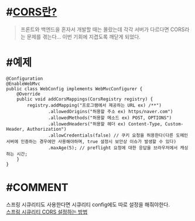 # #[CORS란?](https://github.com/whitewise95/TIL/blob/main/Security/CORS%EB%9E%80%3F.md) 
> 프론트와 백엔드을 혼자서 개발할 때는 몰랐는데 각각 서버가 다르다면 CORS라는 문제를 겪는다... 이번 기회에 지겹도록 깨닫게 되었다.

# #예제
```
@Configuration
@EnableWebMvc
public class WebConfig implements WebMvcConfigurer {
    @Override
    public void addCorsMappings(CorsRegistry registry) {
        registry.addMapping("프로그램에서 제공하는 URL ex) /**")
                .allowedOrigins("허용할 주소 ex) https/naver.com")
                .allowedMethods("허용할 메소드 ex) POST, OPTIONS")
                .allowedHeaders("허용할 헤더 ex) Content-Type, Custom-Header, Authorization")
                .allowCredentials(false) // 쿠키 요청을 허용한다(다른 도메인 서버에 인증하는 경우에만 사용해야하며, true 설정시 보안상 이슈가 발생할 수 있다)
                .maxAge(5); // preflight 요청에 대한 응답을 브라우저에서 캐싱하는 시간;
    }
}

```

# #COMMENT
스프링 시큐리티도 사용한다면 시큐리티 config에도 따로 설정을 해줘야한다.  
[스프링 시큐리티 CORS 설정하는 방법](https://github.com/whitewise95/TIL/blob/main/Java/Spring/SpringSecurity/%EC%8A%A4%ED%94%84%EB%A7%81%EC%8B%9C%ED%81%90%EB%A6%AC%ED%8B%B0%20CORS%EC%84%A4%EC%A0%95.md)
